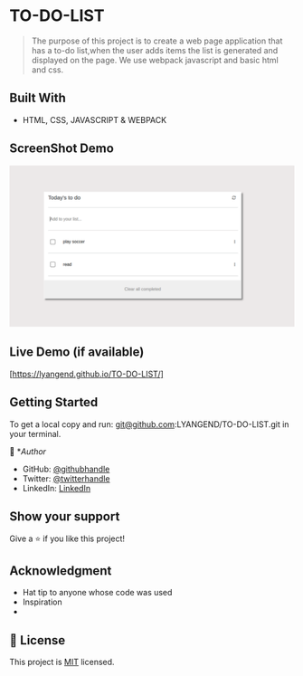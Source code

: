 
# TO-DO-LIST

> The purpose of this project is to create a web page application that has a to-do list,when the user adds items the list is generated and displayed on the page. We use webpack javascript and basic html and css.


## Built With

- HTML, CSS, JAVASCRIPT & WEBPACK

## ScreenShot Demo
![AddBook Page](./images/page.png)


## Live Demo (if available)

[https://lyangend.github.io/TO-DO-LIST/]


## Getting Started
To get a local copy and run:
git@github.com:LYANGEND/TO-DO-LIST.git in your terminal.





👤 **Author*

- GitHub: [@githubhandle](https://github.com/LYANGEND)
- Twitter: [@twitterhandle](https://twitter.com/david_lyangenda)
- LinkedIn: [LinkedIn](https://www.linkedin.com/in/david-lyangenda-623087151/)


## Show your support

Give a ⭐️ if you like this project!

## Acknowledgment

- Hat tip to anyone whose code was used
- Inspiration
- 

## 📝 License

This project is [MIT](./MIT.md) licensed.
